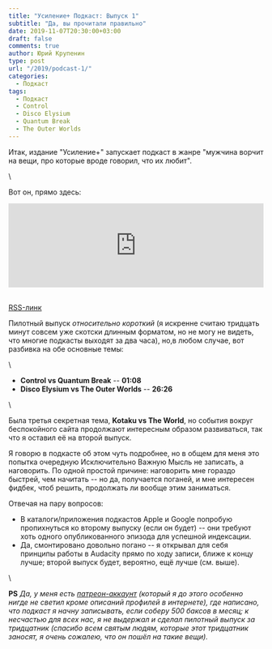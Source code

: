 ```yaml
---
title: "Усиление+ Подкаст: Выпуск 1"
subtitle: "Да, вы прочитали правильно"
date: 2019-11-07T20:30:00+03:00
draft: false
comments: true
author: Юрий Крупенин
type: post
url: "/2019/podcast-1/"
categories:
  - Подкаст
tags:
  - Подкаст
  - Control
  - Disco Elysium
  - Quantum Break
  - The Outer Worlds
---
```


Итак, издание "Усиление+" запускает подкаст в жанре "мужчина ворчит на вещи, про которые вроде говорил, что их любит".

\

Вот он, прямо здесь:

<iframe width="100%" height="166" scrolling="no" frameborder="no" allow="autoplay" src="https://w.soundcloud.com/player/?url=https%3A//api.soundcloud.com/tracks/709301053&color=%23ff5500&auto_play=false&hide_related=false&show_comments=true&show_user=true&show_reposts=false&show_teaser=true"></iframe>

\
[RSS-линк](http://feeds.soundcloud.com/users/soundcloud:users:23433294/sounds.rss)

Пилотный выпуск _относительно короткий_ (я искренне считаю тридцать минут совсем уже скотски длинным форматом, но не могу не видеть, что многие подкасты выходят за два часа), но,в любом случае, вот разбивка на обе основные темы:

\

* **Control vs Quantum Break** -- **01:08**
* **Disco Elysium vs The Outer Worlds** -- **26:26**

\

Была третья секретная тема, **Kotaku vs The World**, но события вокруг беспокойного сайта продолжают интересным образом развиваться, так что я оставил её на второй выпуск.

Я говорю в подкасте об этом чуть подробнее, но в общем для меня это попытка очередную Исключительно Важную Мысль не записать, а наговорить. По одной простой причине: наговорить мне гораздо быстрей, чем начитать -- но да, получается поганей, и мне интересен фидбек, чтоб решить, продолжать ли вообще этим заниматься.

Отвечая на пару вопросов:

* В каталоги/приложения подкастов Apple и Google попробую пропихнуться ко второму выпуску (если он будет) -- они требуют хоть одного опубликованного эпизода для успешной индексации.
* Да, смонтировано довольно погано -- я открывал для себя принципы работы в Audacity прямо по ходу записи, ближе к концу лучше; второй выпуск будет, вероятно, ещё лучше (см. выше).

\

**PS** _Да, у меня есть [патреон-аккаунт](https://patreon.com/yurikrupenin) (который я до этого особенно нигде не светил кроме описаний профилей в интернете), где написано, что подкаст я начну записывать, если соберу 500 баксов в месяц; к несчастью для всех нас, я не выдержал и сделал пилотный выпуск за тридцатник (спасибо всем святым людям, которые этот тридцатник заносят, я очень сожалею, что он пошёл на такие вещи)._

